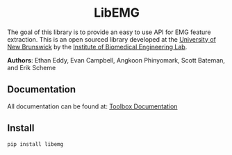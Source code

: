 <h1 align="center">LibEMG</h1>

The goal of this library is to provide an easy to use API for EMG feature extraction. This is an open sourced library developed at the [University of New Brunswick](https://www.unb.ca/) by the [Institute of Biomedical Engineering Lab](https://www.unb.ca/ibme/).

**Authors**: Ethan Eddy, Evan Campbell, Angkoon Phinyomark, Scott Bateman, and Erik Scheme

## Documentation
All documentation can be found at: [Toolbox Documentation](https://eeddy.github.io/libemg)

## Install 
`pip install libemg`